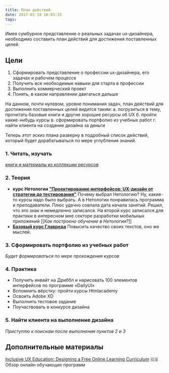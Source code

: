 ```yaml
---
title: План действий
date: 2017-01-18 16:03:33
tags: 
---
```


Имея сумбурное представление о реальных задачах ux-дизайнера, необходимо составить план действий для достижения поставленных целей.

## Цели
1. Сформировать представление о профессии ux-дизайнера, его задачах и рабочем процессе
2. Получить все необходимые навыки для старта в профессии
3. Выполнить коммерческий проект
4. Понять, в каком направлении двигаться дальше

На данном, почти нулевом, уровне понимания задач, план действий для достижения поставленных целей видится таким:
  а. погрузиться в тему, прочитать базовые книги и другие хорошие ресурсы об UX
  б. пройти какие-нибудь курсы
  в. сформировать портфолио из учебных работ
  г. найти клиента на создание дизайна за деньги

Теперь этот эскиз плана разверну в подробный список действий, который будет дорабатываться по мере углубления знаний.

### 1. Читать, изучать
  [книги и материалы из коллекции ресурсов](/links/)

### 2. Теория
  * **курс Нетологии ["Проектирование интерфейсов: UX-дизайн от стратегии до тестирования"](http://netology.ru/programs/ui-ux?pid=up5391634)**
    Почему выбрал Нетологию? Ну, какие-то курсы надо было выбрать. А в Нетологии понравилась программа и преподаватели. Плюс удачно совпала дата начала занятий. Решил, что это знак и немедленно записался. На второй курс записался для практики в интересном мне секторе разработки мобильных приложений
    [[_Как построено обучение в Нетологии?_]]
  * [**Базовый курс Главреда**](http://maximilyahov.ru/blog/all/availability/)
    Повысить качество своих текстов, оно же мыслей.

### 3. Сформировать портфолио из учебных работ
  *Будет формироваться по мере прохождения курсов*

### 4. Практика
  * Получить инвайт на Дриббл и нарисовать 100 элементов интерфейсов по программе «DailyUI»
  * Вспомнить вёрстку: пройти курсы Htmlacademy
  * Освоить Adobe XD
  * Выполнить тестовое задание
  * Поучаствовать в конкурсе дизайна

### 5. Найти клиента на выполнение дизайна
  *Приступлю к поискам после выполнения пунктов 2 и 3*




## Дополнительные материалы
[Inclusive UX Education: Designing a Free Online Learning Curriculum](https://uxplanet.org/inclusive-ux-education-designing-a-free-online-learning-curriculum-52154a188af3#.xl82s16ku) :uk:
Обзор онлайн обучающих программ